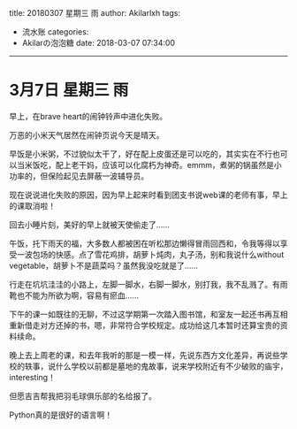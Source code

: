 title: 20180307 星期三 雨
author: Akilarlxh
tags:
  - 流水账
categories:
  - Akilarの泡泡糖
date: 2018-03-07 07:34:00
---
# 3月7日 星期三 雨

早上，在brave heart的闹钟铃声中进化失败。

万恶的小米天气居然在闹钟页说今天是晴天。

早饭是小米粥，不过貌似太干了，好在配上皮蛋还是可以吃的，其实实在不行也可以当米饭吃，配上老干妈，应该可以化腐朽为神奇。emmm，煮粥的锅虽然是小功率的，但保险起见去屏蔽一波辅导员。

现在说说进化失败的原因，因为早上起来时看到团支书说web课的老师有事，早上的课取消啦！

回去小睡片刻，美好的早上就被天使偷走了……

午饭，托下雨天的福，大多数人都被困在听松那边懒得冒雨回西和，令我等得以享受一波包场的快感。点了雪花鸡排，胡萝卜炖肉，丸子汤，别和我说什么without vegetable，胡萝卜不是蔬菜吗？虽然我没吃就是了……

行走在坑坑洼洼的小路上，左脚一脚水，右脚一脚水，别打我，我不乱溅了。有雨靴也不能为所欲为啊，容易有瘀血……

下午的课一如既往的无聊，不过这学期第一次踏入图书馆，和室友一起还书再互相重新借走对方还掉的书，嗯，非常符合学校规定。成功给这几本暂时还算宝贵的资料续命。

晚上去上周老的课，和去年我听的那是一模一样，先说东西方文化差异，再说些学校的轶事，说什么学校以前都是墓地的鬼故事，说来学校附近有不少破败的庙宇，interesting！

但愿吉吉帮我把羽毛球俱乐部的名给报了。

Python真的是很好的语言啊！